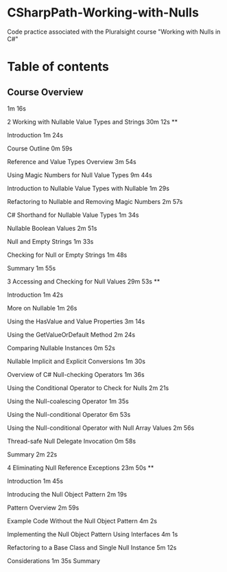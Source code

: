 # CSharpPath-Working-with-Nulls
Code practice associated with the Pluralsight course "Working with Nulls in C#" 

# Table of contents

## Course Overview
1m 16s

2
Working with Nullable Value Types and Strings
30m 12s
**

Introduction
1m 24s

Course Outline
0m 59s

Reference and Value Types Overview
3m 54s

Using Magic Numbers for Null Value Types
9m 44s

Introduction to Nullable Value Types with Nullable<T>
1m 29s
  
Refactoring to Nullable<T> and Removing Magic Numbers
2m 57s
  
C# Shorthand for Nullable Value Types
1m 34s

Nullable Boolean Values
2m 51s

Null and Empty Strings
1m 33s

Checking for Null or Empty Strings
1m 48s

Summary
1m 55s

3
Accessing and Checking for Null Values
29m 53s
**

Introduction
1m 42s

More on Nullable<T>
1m 26s
  
Using the HasValue and Value Properties
3m 14s

Using the GetValueOrDefault Method
2m 24s

Comparing Nullable<T> Instances
0m 52s
  
Nullable<T> Implicit and Explicit Conversions
1m 30s
  
Overview of C# Null-checking Operators
1m 36s

Using the Conditional Operator to Check for Nulls
2m 21s

Using the Null-coalescing Operator
1m 35s

Using the Null-conditional Operator
6m 53s

Using the Null-conditional Operator with Null Array Values
2m 56s

Thread-safe Null Delegate Invocation
0m 58s

Summary
2m 22s

4
Eliminating Null Reference Exceptions
23m 50s
**

Introduction
1m 45s

Introducing the Null Object Pattern
2m 19s

Pattern Overview
2m 59s

Example Code Without the Null Object Pattern
4m 2s

Implementing the Null Object Pattern Using Interfaces
4m 1s

Refactoring to a Base Class and Single Null Instance
5m 12s

Considerations
1m 35s
Summary

